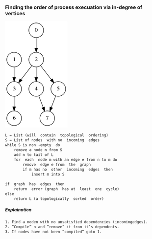 ### Finding the order of process execuation via in-degree of vertices  

![topological-sort](kernel_dependencies.png)


```
L = List (will  contain  topological  ordering)
S = List of nodes  with no  incoming  edges
while S is non -empty  do
    remove a node n from S
    add n to tail of L
    for  each  node m with an edge e from n to m do
        remove  edge e from  the  graph
        if m has no  other  incoming  edges  then
            insert m into S
      
if  graph  has  edges  then
    return  error (graph  has at  least  one  cycle)
else
    return L (a topologically  sorted  order)
```
##### Explaination
    1. Find a noden with no unsatisfied dependencies (incomingedges).
    2. “Compile” n and “remove” it from it’s dependents.
    3. If nodes have not been “compiled“ goto 1.  
